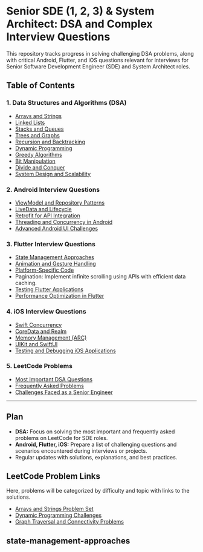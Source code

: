 # Senior SDE (1, 2, 3) & System Architect: DSA and Complex Interview Questions  

This repository tracks progress in solving challenging DSA problems, along with critical Android, Flutter, and iOS questions relevant for interviews for Senior Software Development Engineer (SDE) and System Architect roles.

## Table of Contents  

### 1. Data Structures and Algorithms (DSA)  
- [Arrays and Strings](#arrays-and-strings)  
- [Linked Lists](#linked-lists)  
- [Stacks and Queues](#stacks-and-queues)  
- [Trees and Graphs](#trees-and-graphs)  
- [Recursion and Backtracking](#recursion-and-backtracking)  
- [Dynamic Programming](#dynamic-programming)  
- [Greedy Algorithms](#greedy-algorithms)  
- [Bit Manipulation](#bit-manipulation)  
- [Divide and Conquer](#divide-and-conquer)  
- [System Design and Scalability](#system-design-and-scalability)  

### 2. Android Interview Questions  
- [ViewModel and Repository Patterns](#viewmodel-and-repository-patterns)  
- [LiveData and Lifecycle](#livedata-and-lifecycle)  
- [Retrofit for API Integration](#retrofit-for-api-integration)  
- [Threading and Concurrency in Android](#threading-and-concurrency-in-android)  
- [Advanced Android UI Challenges](#advanced-android-ui-challenges)  

### 3. Flutter Interview Questions  
- [State Management Approaches](#state-management-approaches)  
- [Animation and Gesture Handling](#animation-and-gesture-handling)  
- [Platform-Specific Code](#platform-specific-code)
- Pagination: Implement infinite scrolling using APIs with efficient data caching.
- [Testing Flutter Applications](#testing-flutter-applications)  
- [Performance Optimization in Flutter](#performance-optimization-in-flutter)  

### 4. iOS Interview Questions  
- [Swift Concurrency](#swift-concurrency)  
- [CoreData and Realm](#coredata-and-realm)  
- [Memory Management (ARC)](#memory-management-arc)  
- [UIKit and SwiftUI](#uikit-and-swiftui)  
- [Testing and Debugging iOS Applications](#testing-and-debugging-ios-applications)  

### 5. LeetCode Problems  
- [Most Important DSA Questions](#most-important-dsa-questions)  
- [Frequently Asked Problems](#frequently-asked-problems)  
- [Challenges Faced as a Senior Engineer](#challenges-faced-as-a-senior-engineer)  

---

## Plan  

- **DSA:** Focus on solving the most important and frequently asked problems on LeetCode for SDE roles.  
- **Android, Flutter, iOS:** Prepare a list of challenging questions and scenarios encountered during interviews or projects.  
- Regular updates with solutions, explanations, and best practices.

## LeetCode Problem Links  

Here, problems will be categorized by difficulty and topic with links to the solutions.  

- [Arrays and Strings Problem Set](#)  
- [Dynamic Programming Challenges](#)  
- [Graph Traversal and Connectivity Problems](#)


## state-management-approaches
